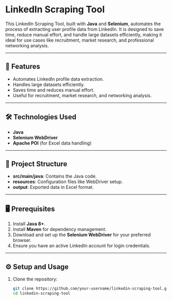 # LinkedIn Scraping Tool  

This LinkedIn Scraping Tool, built with **Java** and **Selenium**, automates the process of extracting user profile data from LinkedIn. It is designed to save time, reduce manual effort, and handle large datasets efficiently, making it ideal for use cases like recruitment, market research, and professional networking analysis.  

---

## 🚀 Features  

- Automates LinkedIn profile data extraction.  
- Handles large datasets efficiently.  
- Saves time and reduces manual effort.  
- Useful for recruitment, market research, and networking analysis.  

---

## 🛠️ Technologies Used  

- **Java**  
- **Selenium WebDriver**  
- **Apache POI** (for Excel data handling)  

---

## 📂 Project Structure  

- **src/main/java**: Contains the Java code.  
- **resources**: Configuration files like WebDriver setup.  
- **output**: Exported data in Excel format.  

---

## 🖥️ Prerequisites  

1. Install **Java 8+**.  
2. Install **Maven** for dependency management.  
3. Download and set up the **Selenium WebDriver** for your preferred browser.  
4. Ensure you have an active LinkedIn account for login credentials.  

---

## ⚙️ Setup and Usage  

1. Clone the repository:  
   ```bash
   git clone https://github.com/your-username/linkedin-scraping-tool.git
   cd linkedin-scraping-tool
